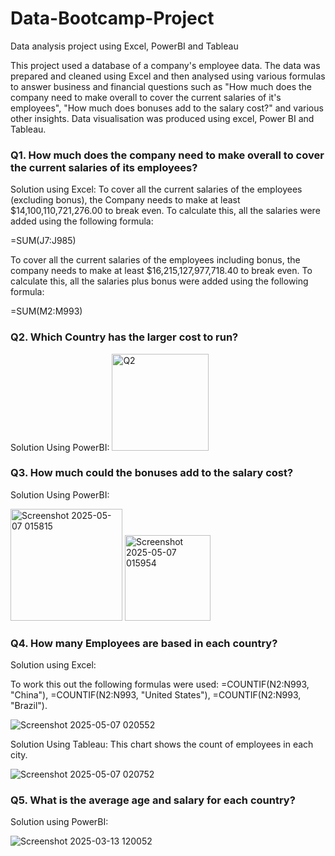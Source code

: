 # Data-Bootcamp-Project

Data analysis project using Excel, PowerBI and Tableau

This project used a database of a company's employee data. The data was prepared and cleaned using Excel and then analysed using various formulas to answer business and financial questions such as "How much does the company need to make overall to cover the current salaries of it's employees", "How much does bonuses add to the salary cost?" and various other insights. Data visualisation was produced using excel, Power BI and Tableau.

### Q1. How much does the company need to make overall to cover the current salaries of its employees?
Solution using Excel: To cover all the current salaries of the employees (excluding bonus), the Company needs to make at least $14,100,110,721,276.00 to break even. To calculate this, all the salaries were added using the following formula:

=SUM(J7:J985)

To cover all the current salaries of the employees including bonus, the company needs to make at least $16,215,127,977,718.40 to break even. To calculate this, all the salaries plus bonus were added using the following formula:

=SUM(M2:M993)

### Q2. Which Country has the larger cost to run?

Solution Using PowerBI: 
<img width="155" alt="Q2" src="https://github.com/user-attachments/assets/be5cfa9b-4b83-4b34-b7f3-d85ecc651aff" />

### Q3. How much could the bonuses add to the salary cost?
Solution Using PowerBI:

<img width="179" alt="Screenshot 2025-05-07 015815" src="https://github.com/user-attachments/assets/b56ba599-8c93-4860-81c4-90c7da7b1768" />

<img width="137" alt="Screenshot 2025-05-07 015954" src="https://github.com/user-attachments/assets/5977fa1a-2306-4d99-b2f5-17f43338da10" />

### Q4. How many Employees are based in each country?
Solution using Excel:

To work this out the following formulas were used: =COUNTIF(N2:N993, "China"), =COUNTIF(N2:N993, "United States"), =COUNTIF(N2:N993, "Brazil").  

![Screenshot 2025-05-07 020552](https://github.com/user-attachments/assets/9c5e9b1b-1804-4c59-a964-27728b2b6e9d)

Solution Using Tableau:
This chart shows the count of employees in each city. 

![Screenshot 2025-05-07 020752](https://github.com/user-attachments/assets/ca20bb89-4290-41b0-88e5-8b3350a02146)

### Q5. What is the average age and salary for each country?

Solution using PowerBI:

![Screenshot 2025-03-13 120052](https://github.com/user-attachments/assets/2434ed97-0965-4ee0-ac8f-16b2b26e5308)












